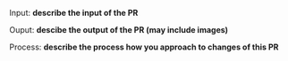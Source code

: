 Input: **describe the input of the PR**

Ouput: **descibe the output of the PR (may include images)**

Process: **describe the process how you approach to changes of this PR**
